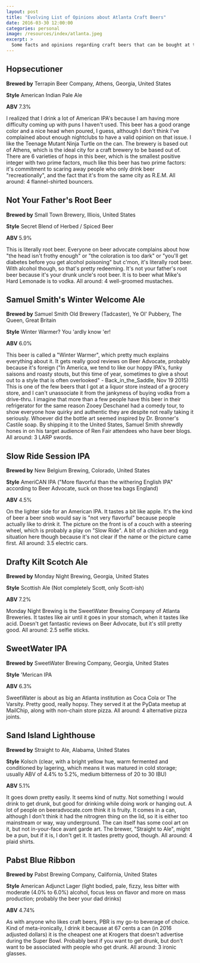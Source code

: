 ```yaml
---
layout: post
title: "Evolving List of Opinions about Atlanta Craft Beers"
date: 2016-03-30 12:00:00
categories: personal
image: /resources/index/atlanta.jpeg
excerpt: >
  Some facts and opinions regarding craft beers that can be bought at the Krogers near my apartment.
---
```


Hopsecutioner
-------------

**Brewed by** Terrapin Beer Company, Athens, Georgia, United States

**Style** American Indian Pale Ale

**ABV** 7.3%

I realized that I drink a lot of American IPA's because I am having more difficulty coming up with puns I haven't used. This beer has a good orange color and a nice head when poured, I guess, although I don't think I've complained about enough nightclubs to have a valid opinion on that issue. I like the Teenage Mutant Ninja Turtle on the can. The brewery is based out of Athens, which is the ideal city for a craft brewery to be based out of. There are 6 varieties of hops in this beer, which is the smallest positive integer with two prime factors, much like this beer has two prime factors: it's commitment to scaring away people who only drink beer "recreationally", and the fact that it's from the same city as R.E.M. All around: 4 flannel-shirted bouncers.

Not Your Father's Root Beer
---------------------------

**Brewed by** Small Town Brewery, Illiois, United States

**Style** Secret Blend of Herbed / Spiced Beer

**ABV** 5.9%

This is literally root beer. Everyone on beer advocate complains about how "the head isn't frothy enough" or "the coloration is too dark" or "you'll get diabetes before you get alcohol poisoning" but c'mon, it's literally root beer. With alcohol though, so that's pretty redeeming. It's not your father's root beer because it's your drunk uncle's root beer. It is to beer what Mike's Hard Lemonade is to vodka. All around: 4 well-groomed mustaches.

Samuel Smith's Winter Welcome Ale
---------------------------------

**Brewed by** Samuel Smith Old Brewery (Tadcaster), Ye Ol' Pubbery, The Queen, Great Britain

**Style** Winter Warmer? You 'ardly know 'er!

**ABV** 6.0%

This beer is called a "Winter Warmer", which pretty much explains everything about it. It gets really good reviews on Beer Advocate, probably because it's foreign ("In America, we tend to like our hoppy IPA's, funky saisons and roasty stouts, but this time of year, sometimes to give a shout out to a style that is often overlooked" - Back_in_the_Saddle, Nov 19 2015) This is one of the few beers that I got at a liquor store instead of a grocery store, and I can't unassociate it from the jankyness of buying vodka from a drive-thru. I imagine that more than a few people have this beer in their refrigerator for the same reason Zooey Deschanel had a comedy tour, to show everyone how quirky and authentic they are despite not really taking it seriously. Whoever did the bottle art seemed inspired by Dr. Bronner's Castile soap. By shipping it to the United States, Samuel Smith shrewdly hones in on his target audience of Ren Fair attendees who have beer blogs. All around: 3 LARP swords.

Slow Ride Session IPA
---------------------

**Brewed by** New Belgium Brewing, Colorado, United States

**Style** AmeriCAN IPA ("More flavorful than the withering English IPA" according to Beer Advocate, suck on those tea bags England)

**ABV** 4.5%

On the lighter side for an American IPA. It tastes a bit like apple. It's the kind of beer a beer snob would say is "not very flavorful" because people actually like to drink it. The picture on the front is of a couch with a steering wheel, which is probably a play on "Slow Ride". A bit of a chicken and egg situation here though because it's not clear if the name or the picture came first. All around: 3.5 electric cars.

Drafty Kilt Scotch Ale
----------------------

**Brewed by** Monday Night Brewing, Georgia, United States

**Style** Scottish Ale (Not completely Scott, only Scott-ish)

**ABV** 7.2%

Monday Night Brewing is the SweetWater Brewing Company of Atlanta Breweries. It tastes like air until it goes in your stomach, when it tastes like acid. Doesn't get fantastic reviews on Beer Advocate, but it's still pretty good. All around: 2.5 selfie sticks.

SweetWater IPA
---------------

**Brewed by** SweetWater Brewing Company, Georgia, United States

**Style** 'Merican IPA

**ABV** 6.3%

SweetWater is about as big an Atlanta institution as Coca Cola or The Varsity. Pretty good, really hopsy. They served it at the PyData meetup at MailChip, along with non-chain store pizza. All around: 4 alternative pizza joints.

Sand Island Lighthouse
----------------------

**Brewed by** Straight to Ale, Alabama, United States

**Style** Kolsch (clear, with a bright yellow hue, warm fermented and conditioned by lagering, which means it was matured in cold storage; usually ABV of 4.4% to 5.2%, medium bitterness of 20 to 30 IBU)

**ABV** 5.1%

It goes down pretty easily. It seems kind of nutty. Not something I would drink to get drunk, but good for drinking while doing work or hanging out. A lot of people on beeradvocate.com think it is fruity. It comes in a can, although I don't think it had the nitrogren thing on the lid, so it is either too mainstream or way, way underground. The can itself has some cool art on it, but not in-your-face avant garde art. The brewer, "Straight to Ale", might be a pun, but if it is, I don't get it. It tastes pretty good, though. All around: 4 plaid shirts.

Pabst Blue Ribbon
-----------------

**Brewed by** Pabst Brewing Company, California, United States

**Style** American Adjunct Lager (light bodied, pale, fizzy, less bitter with moderate (4.0% to 6.0%) alcohol, focus less on flavor and more on mass production; probably the beer your dad drinks)

**ABV** 4.74%

As with anyone who likes craft beers, PBR is my go-to beverage of choice. Kind of meta-ironically, I drink it because at 67 cents a can (in 2016 adjusted dollars) it is the cheapest one at Krogers that doesn't advertise during the Super Bowl. Probably best if you want to get drunk, but don't want to be associated with people who get drunk. All around: 3 ironic glasses.
